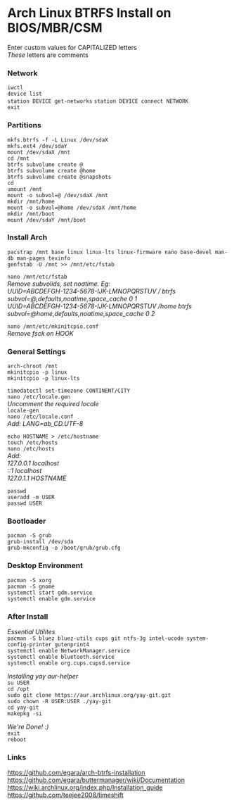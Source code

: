 # Arch Linux BTRFS Install on BIOS/MBR/CSM
Enter custom values for CAPITALIZED letters  
*These* letters are comments

### Network
`iwctl`  
`device list`  
`station DEVICE get-networks` 
`station DEVICE connect NETWORK`  
`exit`

### Partitions
`mkfs.btrfs -f -L Linux /dev/sdaX`  
`mkfs.ext4 /dev/sdaY`  
`mount /dev/sdaX /mnt`  
`cd /mnt`  
`btrfs subvolume create @`  
`btrfs subvolume create @home`  
`btrfs subvolume create @snapshots`  
`cd`  
`umount /mnt`  
`mount -o subvol=@ /dev/sdaX /mnt`  
`mkdir /mnt/home`  
`mount -o subvol=@home /dev/sdaX /mnt/home`  
`mkdir /mnt/boot`  
`mount /dev/sdaY /mnt/boot`

### Install Arch
`pacstrap /mnt base linux linux-lts linux-firmware nano base-devel man-db man-pages texinfo`  
`genfstab -U /mnt >> /mnt/etc/fstab`

`nano /mnt/etc/fstab`  
*Remove subvolids, set noatime. Eg:*  
*UUID=ABCDEFGH-1234-5678-IJK-LMNOPQRSTUV / btrfs subvol=@,defaults,noatime,space_cache 0 1*  
*UUID=ABCDEFGH-1234-5678-IJK-LMNOPQRSTUV /home btrfs subvol=@home,defaults,noatime,space_cache 0 2*  

`nano /mnt/etc/mkinitcpio.conf`  
*Remove fsck on HOOK*


### General Settings
`arch-chroot /mnt`  
`mkinitcpio -p linux`  
`mkinitcpio -p linux-lts`  

`timedatectl set-timezone CONTINENT/CITY`  
`nano /etc/locale.gen`  
*Uncomment the required locale*  
`locale-gen`  
`nano /etc/locale.conf`  
*Add: LANG=ab_CD.UTF-8*

`echo HOSTNAME > /etc/hostname`  
`touch /etc/hosts`  
`nano /etc/hosts`  
*Add:*  
*127.0.0.1	localhost*  
*::1			localhost*  
*127.0.1.1	HOSTNAME*  

`passwd`  
`useradd -m USER`  
`passwd USER`

### Bootloader
`pacman -S grub`  
`grub-install /dev/sda`  
`grub-mkconfig -o /boot/grub/grub.cfg`

### Desktop Environment
`pacman -S xorg`  
`pacman -S gnome`  
`systemctl start gdm.service`  
`systemctl enable gdm.service`

### After Install
*Essential Utilites*  
`pacman -S bluez bluez-utils cups git ntfs-3g intel-ucode system-config-printer gutenprint4`    
`systemctl enable NetworkManager.service`  
`systemctl enable bluetooth.service`  
`systemctl enable org.cups.cupsd.service`  

*Installing yay aur-helper*  
`su USER`  
`cd /opt`  
`sudo git clone https://aur.archlinux.org/yay-git.git`  
`sudo chown -R USER:USER ./yay-git`  
`cd yay-git`  
`makepkg -si`


*We're Done! :)*  
`exit`  
`reboot`

### Links
https://github.com/egara/arch-btrfs-installation  
https://github.com/egara/buttermanager/wiki/Documentation  
https://wiki.archlinux.org/index.php/Installation_guide  
https://github.com/teejee2008/timeshift
